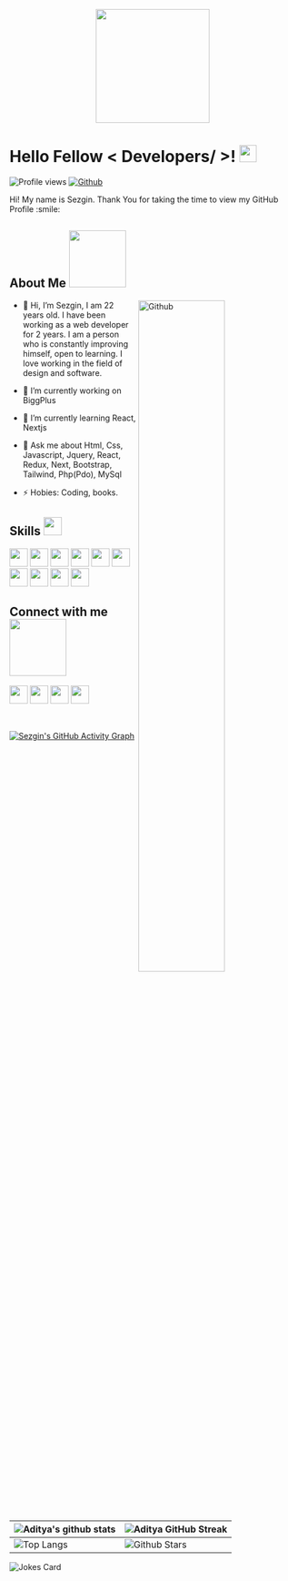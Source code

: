 
<p align="center">
    <img width="200" src="https://aslantasezgin.netlify.app/static/media/logo.71e654640b82d5c2fc36.png">
</p>

<h1> Hello Fellow < Developers/ >! <img src = "https://raw.githubusercontent.com/MartinHeinz/MartinHeinz/master/wave.gif" width = 30px> </h1>
<p align='center'>
</p>


![Profile views](https://visitor-badge.glitch.me/badge?page_id=aslantasezgin.aslantasezgin)
[![Github](https://img.shields.io/github/followers/aslantasezgin?label=Follow&style=social)](https://github.com/aslantasezgin)

<div size='20px'> Hi! My name is Sezgin. Thank You for taking the time to view my GitHub Profile :smile: 
</div>

<h2> About Me <img src = "https://media0.giphy.com/media/KDDpcKigbfFpnejZs6/giphy.gif?cid=ecf05e47oy6f4zjs8g1qoiystc56cu7r9tb8a1fe76e05oty&rid=giphy.gif" width = 100px></h2>

<img width="55%" align="right" alt="Github" src="https://raw.githubusercontent.com/onimur/.github/master/.resources/git-header.svg" />
  
- 👋 Hi, I’m Sezgin, I am 22 years old. I have been working as a web developer for 2 years. I am a person who is constantly improving himself, open to learning. I love working in the field of design and software.
  
- 🔭 I’m currently working on BiggPlus 
  
- 🌱 I’m currently learning React, Nextjs
  
- 💬 Ask me about Html, Css, Javascript, Jquery, React, Redux, Next, Bootstrap, Tailwind, Php(Pdo), MySql
  
- ⚡ Hobies: Coding, books.

<h2> Skills <img src = "https://media2.giphy.com/media/QssGEmpkyEOhBCb7e1/giphy.gif?cid=ecf05e47a0n3gi1bfqntqmob8g9aid1oyj2wr3ds3mg700bl&rid=giphy.gif" width = 32px> </h2>
  
 <a> <img width ='32px' src ='https://raw.githubusercontent.com/rahulbanerjee26/githubAboutMeGenerator/main/icons/html.svg'> </a>
 <a> <img width ='32px' src ='https://raw.githubusercontent.com/rahulbanerjee26/githubAboutMeGenerator/main/icons/css.svg'> </a>
 <a> <img width ='32px' src ='https://upload.wikimedia.org/wikipedia/commons/d/d5/Tailwind_CSS_Logo.svg'> </a>
 <a> <img width ='32px' src ='https://cdn-icons-png.flaticon.com/512/5968/5968672.png'> </a>
 <a> <img width ='32px' src ='https://raw.githubusercontent.com/rahulbanerjee26/githubAboutMeGenerator/main/icons/javascript.svg'> </a>
<a> <img width ='32px' src ='https://raw.githubusercontent.com/rahulbanerjee26/githubAboutMeGenerator/main/icons/reactjs.svg'> </a>
<a> <img width ='32px' src ='https://cdn.worldvectorlogo.com/logos/redux.svg'> </a>
<a> <img width ='32px' src ='https://bestofjs.org/logos/nextjs.svg'> </a>
<a > <img width ='32px' src ='https://cdn-icons-png.flaticon.com/512/919/919830.png'> </a>
<a > <img width ='32px' src ='https://www.freepnglogos.com/uploads/logo-mysql-png/logo-mysql-mysql-logo-png-images-are-download-crazypng-21.png'> </a>



<h2> Connect with me <img src='https://raw.githubusercontent.com/ShahriarShafin/ShahriarShafin/main/Assets/handshake.gif' width="100px"> </h2>
<a href = 'https://www.linkedin.com/in/sezginaslantas'> <img width = '32px' align= 'center' src="https://raw.githubusercontent.com/rahulbanerjee26/githubAboutMeGenerator/main/icons/linked-in-alt.svg"/></a> 
<a href = 'https://www.twitter.com/aslantaasezginn'> <img width = '32px' align= 'center' src="https://raw.githubusercontent.com/rahulbanerjee26/githubAboutMeGenerator/main/icons/twitter.svg"/></a>  
<a href = 'http://aditya664.me/'> <img width = '32px' align= 'center' src="https://raw.githubusercontent.com/rahulbanerjee26/githubAboutMeGenerator/main/icons/portfolio.png"/></a> 
<a href = 'https://www.github.com/aslantasezgin'> <img width = '32px' align= 'center' src="https://raw.githubusercontent.com/rahulbanerjee26/githubAboutMeGenerator/main/icons/github.svg"/></a>
  
<br>
<br>
  <br>
  
[![Sezgin's GitHub Activity Graph](https://activity-graph.herokuapp.com/graph?username=aslantasezgin&theme=tokyonight)](https://git.io/praveenscience)

| ![Aditya's github stats](https://github-readme-stats.vercel.app/api?username=aslantasezgin&show_icons=true&theme=tokyonight) | ![Aditya GitHub Streak](https://github-readme-streak-stats.herokuapp.com/?user=Aditya664&theme=tokyonight) |
| --- | --- |
| ![Top Langs](https://github-readme-stats.vercel.app/api/top-langs/?username=aslantasezgin&theme=tokyonight) | ![Github Stars](https://github-readme-stats.vercel.app/api?username=Aditya664&show_icons=true&locale=en&count_private=true&hide_rank=true&custom_title=My%20GitHub%20Stats&disable_animations=true&theme=tokyonight) |

![Jokes Card](https://readme-jokes.vercel.app/api?theme=tokyonight)


<br>




